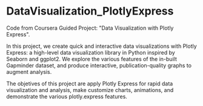 # DataVisualization_PlotlyExpress
Code from Coursera Guided Project: "Data Visualization with Plotly Express".

In this project, we create quick and interactive data visualizations with Plotly Express: a high-level data visualization library in Python inspired by Seaborn and ggplot2. We explore the various features of the in-built Gapminder dataset, and produce interactive, publication-quality graphs to augment analysis.

The objetives of this project are apply Plotly Express for rapid data visualization and analysis, make customize charts, animations, and demonstrate the various plotly.express features.
